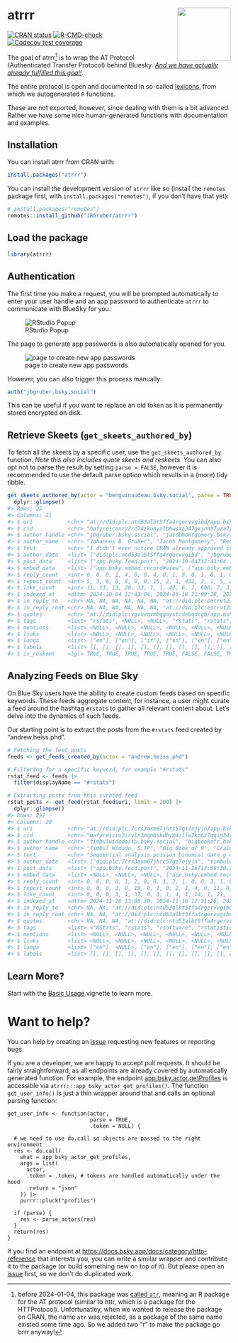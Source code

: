
<!-- README.md is generated from README.Rmd. Please edit that file -->

# atrrr <img src="man/figures/logo.png" align="right" height="120">

<!-- badges: start -->

[![CRAN
status](https://www.r-pkg.org/badges/version/atrrr)](https://CRAN.R-project.org/package=atrrr)
[![R-CMD-check](https://github.com/JBGruber/atrrr/actions/workflows/R-CMD-check.yaml/badge.svg)](https://github.com/JBGruber/atrrr/actions/workflows/R-CMD-check.yaml)
[![Codecov test
coverage](https://codecov.io/gh/JBGruber/atrrr/branch/main/graph/badge.svg)](https://app.codecov.io/gh/JBGruber/atrrr?branch=main)
<!-- badges: end -->

The goal of atrrr[^1] is to wrap the AT Protocol (Authenticated Transfer
Protocol) behind Bluesky. [*And we have actually already fulfilled this
goal!*](#want-to-help).

The entire protocol is open and documented in so-called
[lexicons](https://atproto.com/guides/lexicon), from which we
autogenerated `R` functions.

These are not exported, however, since dealing with them is a bit
advanced. Rather we have some nice human-generated functions with
documentation and examples.

## Installation

You can install atrrr from CRAN with:

``` r
install.packages("atrrr")
```

You can install the development version of `atrrr` like so (install the
`remotes` package first, with `install.packages("remotes")`, if you
don’t have that yet):

``` r
# install.packages("remotes")
remotes::install_github("JBGruber/atrrr")
```

## Load the package

``` r
library(atrrr)
```

## Authentication

The first time you make a request, you will be prompted automatically to
enter your user handle and an app password to authenticate `atrrr` to
communicate with BlueSky for you.

<figure>
<img src="vignettes/figures/password_popup.png" alt="RStudio Popup" />
<figcaption aria-hidden="true">RStudio Popup</figcaption>
</figure>

The page to generate app passwords is also automatically opened for you.

<figure>
<img src="vignettes/figures/app_password.png"
alt="page to create new app passwords" />
<figcaption aria-hidden="true">page to create new app
passwords</figcaption>
</figure>

However, you can also trigger this process manually:

``` r
auth("jbgruber.bsky.social")
```

This can be useful if you want to replace an old token as it is
permanently stored encrypted on disk.

## Retrieve Skeets (`get_skeets_authored_by`)

To fetch all the skeets by a specific user, use the
`get_skeets_authored_by` function. *Note this also includes quote skeets
and reskeets.* You can also opt not to parse the result by setting
`parse = FALSE`, however it is recommended to use the default parse
option which results in a (more) tidy tibble.

``` r
get_skeets_authored_by(actor = "benguinaudeau.bsky.social", parse = TRUE) |>
  dplyr::glimpse()
#> Rows: 25
#> Columns: 21
#> $ uri           <chr> "at://did:plc:ntd53albt5ffa4rgervvgibd/app.bsky.feed.pos…
#> $ cid           <chr> "bafyreiconry2rc74zkunyalbhwsxa347gxjnhb7uza7y4njnecu3ek…
#> $ author_handle <chr> "jbgruber.bsky.social", "jacobmontgomery.bsky.social", "…
#> $ author_name   <chr> "Johannes B. Gruber", "Jacob Montgomery", "Beatrice Magi…
#> $ text          <chr> "I didn't even notice CRAN already approved it, but our …
#> $ author_data   <list> ["did:plc:ntd53albt5ffa4rgervvgibd", "jbgruber.bsky.soc…
#> $ post_data     <list> ["app.bsky.feed.post", "2024-10-04T12:43:04.752Z", ["ap…
#> $ embed_data    <list> ["app.bsky.embed.record#view", ["app.bsky.embed.record#…
#> $ reply_count   <int> 0, 0, 0, 1, 4, 0, 0, 4, 0, 1, 9, 0, 1, 0, 1, 0, 0, 0, 0,…
#> $ repost_count  <int> 5, 3, 6, 6, 8, 0, 0, 15, 2, 1, 432, 3, 1, 5, 28, 0, 0, 0…
#> $ like_count    <int> 11, 13, 13, 20, 13, 1, 1, 42, 6, 1, 606, 7, 3, 10, 35, 1…
#> $ indexed_at    <dttm> 2024-10-04 12:43:04, 2024-03-18 21:09:28, 2024-02-16 17…
#> $ in_reply_to   <chr> NA, NA, NA, NA, NA, NA, "at://did:plc:eotrvt2wp6mqooxjf3…
#> $ in_reply_root <chr> NA, NA, NA, NA, NA, NA, "at://did:plc:eotrvt2wp6mqooxjf3…
#> $ quotes        <chr> "at://did:plc:vgvueqvmbqgoyxtcdebqdcgb/app.bsky.feed.pos…
#> $ tags          <list> "rstats", <NULL>, <NULL>, "rstats", "rstats", <NULL>, <…
#> $ mentions      <list> <NULL>, <NULL>, <NULL>, <NULL>, <NULL>, <NULL>, <NULL>,…
#> $ links         <list> <NULL>, <NULL>, <NULL>, <NULL>, <NULL>, <NULL>, <NULL>,…
#> $ langs         <list> ["en"], ["en"], ["it"], ["en"], ["en"], ["en"], ["en"],…
#> $ labels        <list> [], [], [], [], [], [], [], [], [], [], [], [], [], [],…
#> $ is_reskeet    <lgl> TRUE, TRUE, TRUE, TRUE, TRUE, FALSE, FALSE, TRUE, TRUE, …
```

## Analyzing Feeds on Blue Sky

On Blue Sky users have the ability to create custom feeds based on
specific keywords. These feeds aggregate content, for instance, a user
might curate a feed around the hashtag `#rstats` to gather all relevant
content about. Let’s delve into the dynamics of such feeds.

Our starting point is to extract the posts from the `#rstats` feed
created by “andrew.heiss.phd”.

``` r
# Fetching the feed posts
feeds <- get_feeds_created_by(actor = "andrew.heiss.phd") 

# Filtering for a specific keyword, for example "#rstats"
rstat_feed <- feeds |>
  filter(displayName == "#rstats")

# Extracting posts from this curated feed
rstat_posts <- get_feed(rstat_feed$uri, limit = 200) |>
  dplyr::glimpse()
#> Rows: 292
#> Columns: 20
#> $ uri           <chr> "at://did:plc:7crs3axm67jhrc57gi7ojyjn/app.bsky.feed.pos…
#> $ cid           <chr> "bafyreicru2iryln3mqm6skdhym4illw2kn6z7qqig34trfvsp72zyi…
#> $ author_handle <chr> "timbulwidodostp.bsky.social", "bigbookofr.bsky.social",…
#> $ author_name   <chr> "Timbul Widodo, S.TP", "Big Book of R", "Craig Hamilton"…
#> $ text          <chr> "Sequential analysis poisson binomial data g estimation …
#> $ author_data   <list> ["did:plc:7crs3axm67jhrc57gi7ojyjn", "timbulwidodostp.b…
#> $ post_data     <list> ["app.bsky.feed.post", "2024-11-16T13:08:30.723Z", [[[[…
#> $ embed_data    <list> <NULL>, <NULL>, <NULL>, ["app.bsky.embed.record#view", …
#> $ reply_count   <int> 0, 0, 0, 0, 1, 2, 0, 0, 1, 2, 1, 0, 0, 3, 1, 0, 0, 0, 0,…
#> $ repost_count  <int> 0, 0, 0, 3, 0, 19, 0, 1, 0, 2, 1, 4, 0, 11, 0, 0, 1, 0, …
#> $ like_count    <int> 0, 0, 0, 3, 1, 37, 0, 3, 1, 4, 1, 14, 1, 21, 1, 1, 4, 5,…
#> $ indexed_at    <dttm> 2024-11-16 13:08:30, 2024-11-16 12:31:26, 2024-11-16 12…
#> $ in_reply_to   <chr> NA, NA, "at://did:plc:ntd53albt5ffa4rgervvgibd/app.bsky.…
#> $ in_reply_root <chr> NA, NA, "at://did:plc:ntd53albt5ffa4rgervvgibd/app.bsky.…
#> $ quotes        <chr> NA, NA, NA, "at://did:plc:ntd53albt5ffa4rgervvgibd/app.b…
#> $ tags          <list> <"RStats", "rstats", "rsoftware", "rstatistics">, <NULL…
#> $ mentions      <list> <NULL>, <NULL>, <NULL>, <NULL>, <NULL>, <NULL>, <NULL>,…
#> $ links         <list> <NULL>, <NULL>, <NULL>, <NULL>, <NULL>, <NULL>, <NULL>,…
#> $ langs         <list> ["en"], <NULL>, ["en"], ["en"], ["en"], ["en"], <NULL>,…
#> $ labels        <list> [], [], [], [], [], [], [], [], [], [], [], [], [], [],…
```

## Learn More?

Start with the [Basic
Usage](https://jbgruber.github.io/atrrr/articles/Basic_Usage.html)
vignette to learn more.

# Want to help?

You can help by creating an
[issue](https://github.com/JBGruber/atrrr/issues/new/choose) requesting
new features or reporting bugs.

If you are a developer, we are happy to accept pull requests. It should
be fairly straightforward, as all endpoints are already covered by
automatically generated function. For example, the endpoint
[app.bsky.actor.getProfiles](https://docs.bsky.app/docs/api/app-bsky-actor-get-profiles)
is accessible via `atrrr:::app_bsky_actor_get_profiles()`. The function
`get_user_info()` is just a thin wrapper around that and calls an
optional parsing function:

    get_user_info <- function(actor,
                              parse = TRUE,
                              .token = NULL) {

      # we need to use do.call so objects are passed to the right environment
      res <- do.call( 
        what = app_bsky_actor_get_profiles,
        args = list(
          actor,
          .token = .token, # tokens are handled automatically under the hood
          .return = "json"
        )) |>
        purrr::pluck("profiles")

      if (parse) {
        res <- parse_actors(res)
      }
      return(res)
    }

If you find an endpoint at
<https://docs.bsky.app/docs/category/http-reference> that interests you,
you can write a similar wrapper and contribute it to the package (or
build something new on top of it). But please open an
[issue](https://github.com/JBGruber/atrrr/issues) first, so we don’t do
duplicated work.

[^1]: before 2024-01-04, this package was [called
    `atr`](https://github.com/JBGruber/atrrr/issues/12), meaning an R
    package for the AT protocol (similar to httr, which is a package for
    the HTTProtocol). Unfortunatley, when we wanted to release the
    package on CRAN, the name `atr` was rejected, as a package of the
    same name existed some time ago. So we added two “r” to make the
    package go brrr anyway!
